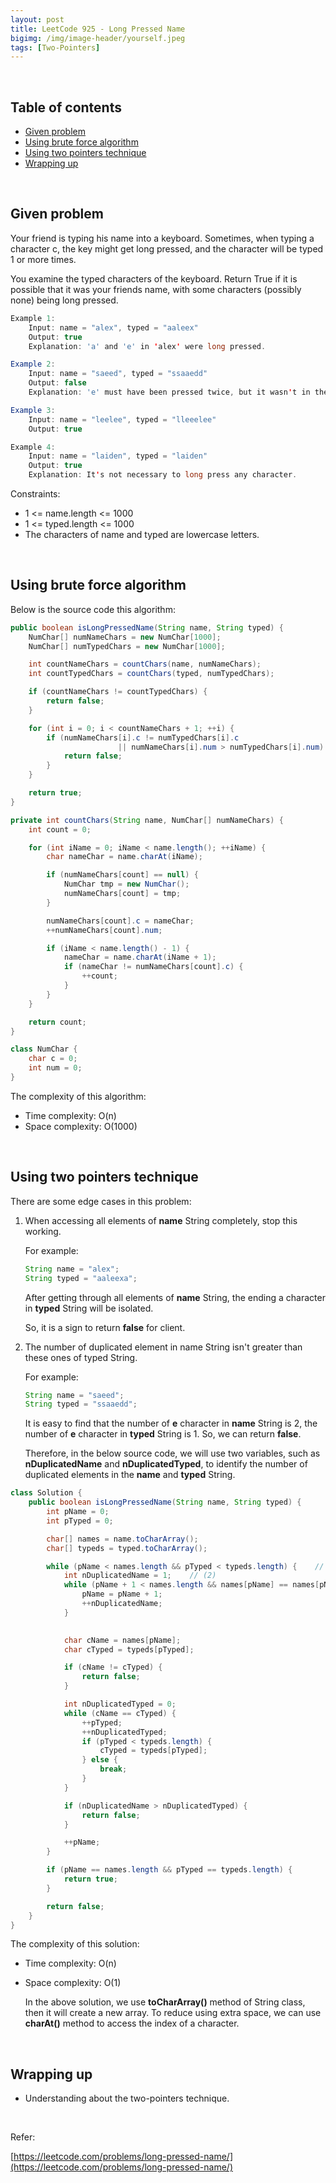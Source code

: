 ```yaml
---
layout: post
title: LeetCode 925 - Long Pressed Name
bigimg: /img/image-header/yourself.jpeg
tags: [Two-Pointers]
---
```




<br>

## Table of contents
- [Given problem](#given-problem)
- [Using brute force algorithm](#using-brute-force-algorithm)
- [Using two pointers technique](#using-two-pointers-technique)
- [Wrapping up](#wrapping-up)


<br>

## Given problem

Your friend is typing his name into a keyboard.  Sometimes, when typing a character c, the key might get long pressed, and the character will be typed 1 or more times.

You examine the typed characters of the keyboard.  Return True if it is possible that it was your friends name, with some characters (possibly none) being long pressed.

```java
Example 1:
    Input: name = "alex", typed = "aaleex"
    Output: true
    Explanation: 'a' and 'e' in 'alex' were long pressed.

Example 2:
    Input: name = "saeed", typed = "ssaaedd"
    Output: false
    Explanation: 'e' must have been pressed twice, but it wasn't in the typed output.

Example 3:
    Input: name = "leelee", typed = "lleeelee"
    Output: true

Example 4:
    Input: name = "laiden", typed = "laiden"
    Output: true
    Explanation: It's not necessary to long press any character.
```

Constraints:
- 1 <= name.length <= 1000
- 1 <= typed.length <= 1000
- The characters of name and typed are lowercase letters.

<br>

## Using brute force algorithm

Below is the source code this algorithm:

```java
public boolean isLongPressedName(String name, String typed) {
    NumChar[] numNameChars = new NumChar[1000];
    NumChar[] numTypedChars = new NumChar[1000];

    int countNameChars = countChars(name, numNameChars);
    int countTypedChars = countChars(typed, numTypedChars);

    if (countNameChars != countTypedChars) {
        return false;
    }

    for (int i = 0; i < countNameChars + 1; ++i) {
        if (numNameChars[i].c != numTypedChars[i].c
                        || numNameChars[i].num > numTypedChars[i].num) {
            return false;
        }
    }

    return true;
}

private int countChars(String name, NumChar[] numNameChars) {
    int count = 0;

    for (int iName = 0; iName < name.length(); ++iName) {
        char nameChar = name.charAt(iName);

        if (numNameChars[count] == null) {
            NumChar tmp = new NumChar();
            numNameChars[count] = tmp;
        }

        numNameChars[count].c = nameChar;
        ++numNameChars[count].num;

        if (iName < name.length() - 1) {
            nameChar = name.charAt(iName + 1);
            if (nameChar != numNameChars[count].c) {
                ++count;
            }
        }
    }

    return count;
}

class NumChar {
    char c = 0;
    int num = 0;
}
```

The complexity of this algorithm:
- Time complexity: O(n)
- Space complexity: O(1000)


<br>

## Using two pointers technique

There are some edge cases in this problem:
1. When accessing all elements of **name** String completely, stop this working.

    For example:

    ```java
    String name = "alex";
    String typed = "aaleexa";
    ```

    After getting through all elements of **name** String, the ending a character in **typed** String will be isolated.

    So, it is a sign to return **false** for client.

2. The number of duplicated element in name String isn't greater than these ones of typed String.

    For example:

    ```java
    String name = "saeed";
    String typed = "ssaaedd";
    ```

    It is easy to find that the number of **e** character in **name** String is 2, the number of **e** character in **typed** String is 1. So, we can return **false**.

    Therefore, in the below source code, we will use two variables, such as **nDuplicatedName** and **nDuplicatedTyped**, to identify the number of duplicated elements in the **name** and **typed** String.

```java
class Solution {
    public boolean isLongPressedName(String name, String typed) {
        int pName = 0;
        int pTyped = 0;

        char[] names = name.toCharArray();
        char[] typeds = typed.toCharArray();

        while (pName < names.length && pTyped < typeds.length) {    // (1)
            int nDuplicatedName = 1;    // (2)
            while (pName + 1 < names.length && names[pName] == names[pName + 1]) {
                pName = pName + 1;
                ++nDuplicatedName;
            }

            
            char cName = names[pName];
            char cTyped = typeds[pTyped];

            if (cName != cTyped) {
                return false;
            }

            int nDuplicatedTyped = 0;
            while (cName == cTyped) {
                ++pTyped;
                ++nDuplicatedTyped;
                if (pTyped < typeds.length) {
                    cTyped = typeds[pTyped];
                } else {
                    break;
                }
            }

            if (nDuplicatedName > nDuplicatedTyped) {
                return false;
            }

            ++pName;
        }

        if (pName == names.length && pTyped == typeds.length) {
            return true;
        }

        return false;
    }
}
```

The complexity of this solution:
- Time complexity: O(n)
- Space complexity: O(1)

    In the above solution, we use **toCharArray()** method of String class, then it will create a new array. To reduce using extra space, we can use **charAt()** method to access the index of a character.

<br>

## Wrapping up

- Understanding about the two-pointers technique.

<br>

Refer:

[https://leetcode.com/problems/long-pressed-name/](https://leetcode.com/problems/long-pressed-name/)